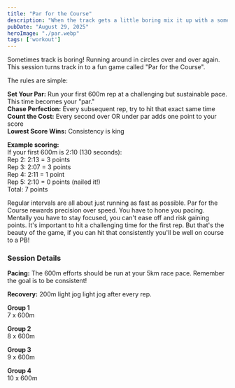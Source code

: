 ```yaml
---
title: "Par for the Course"
description: "When the track gets a little boring mix it up with a some games like this golf inspired challenge."
pubDate: "August 29, 2025"
heroImage: "./par.webp"
tags: ['workout']
---
```


Sometimes track is boring! Running around in circles over and over again. This session turns track in to a fun game called "Par for the Course".

The rules are simple:

**Set Your Par:** Run your first 600m rep at a challenging but sustainable pace. This time becomes your "par."  
**Chase Perfection:** Every subsequent rep, try to hit that exact same time  
**Count the Cost:** Every second over OR under par adds one point to your score  
**Lowest Score Wins:** Consistency is king  

**Example scoring:**  
If your first 600m is 2:10 (130 seconds):  
Rep 2: 2:13 = 3 points  
Rep 3: 2:07 = 3 points  
Rep 4: 2:11 = 1 point  
Rep 5: 2:10 = 0 points (nailed it!)  
Total: 7 points  

Regular intervals are all about just running as fast as possible. Par for the Course rewards precision over speed. You have to hone you pacing. Mentally you have to stay focused, you can't ease off and risk gaining points. It's important to hit a challenging time for the first rep. But that's the beauty of the game, if you can hit that consistently you'll be well on course to a PB!

### Session Details

**Pacing:** The 600m efforts should be run at your 5km race pace. Remember the goal is to be consistent!

**Recovery:** 200m light jog light jog after every rep.

**Group 1**  
7 x 600m

**Group 2**  
8 x 600m

**Group 3**  
9 x 600m

**Group 4**  
10 x 600m
